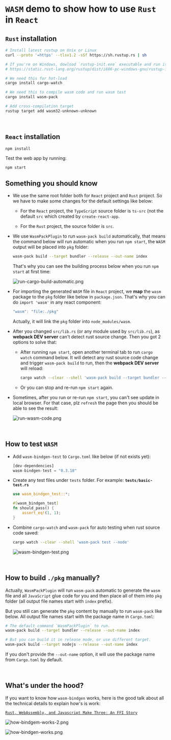 # `WASM` demo to show how to use `Rust` in `React`

## `Rust` installation

```bash
# Install latest rustup on Unix or Linux
curl --proto '=https' --tlsv1.2 -sSf https://sh.rustup.rs | sh

# If you're on Windows, dowload `rustup-init.exe` executable and run it:
# https://static.rust-lang.org/rustup/dist/i686-pc-windows-gnu/rustup-init.exe

# We need this for hot-load
cargo install cargo-watch

# We need this to compile wasm code and run wasm test
cargo install wasm-pack

# Add cross-compilation target
rustup target add wasm32-unknown-unknown
```

</br>

## `React` installation

```bash
npm install
```

Test the web app by running:

`npm start`


## Something you should know

- We use the same root folder both for `React` project and `Rust` project. So we have to 
make some changes for the default settings like below:

    - For the `React` project, the `TypeScript` source folder is `ts-src` (not the default `src`
    which created by `create-react-app`.

    - For the `Rust` project, the source folder is `src`.

- We use `WasmPackPlugin` to run `wasm-pack build` automatically, that means the command below will run automatic 
when you run `npm start`, the `WASM` output will be placed into `pkg` folder:

    ```bash
    wasm-pack build --target bundler --release --out-name index
    ```

    That's why you can see the building process below when you run `npm start` at first time:

    ![run-cargo-build-automatic.png](./readme_images/run-cargo-build-automatic.png)

- For importing the generated `WASM` file in `React` project, we **map** the `wasm` package to the `pkg` 
folder like below in `package.json`. That's why you can do `import 'wasm'` in any react component:
    
    ```js
    "wasm": "file:./pkg"
    ```

    Actually, it will link the `pkg` folder into `node_modules/wasm`.

- After you changed `src/lib.rs` (or any module used by `src/lib.rs`), as **webpack DEV server** can't detect rust 
source change. Then you got 2 options to solve that:

    - After running `npm start`, open another terminal tab to run `cargo watch` command below. It will detect any rust
    source code change and trigger `wasm-pack build` to run, then the **webpack DEV server** will reload:
        
        ```bash
        cargo watch --clear --shell 'wasm-pack build --target bundler --release --out-name index'
        ```
    - Or you can stop and re-run `npm start` again.

- Sometimes, after you run or re-run `npm start`, you can't see update in local browser. For that case, plz `refresh`
the page then you should be able to see the result:

    ![run-wasm-code.png](./readme_images/run-wasm-code.png)

</br>

## How to test `WASM`

- Add `wasm-bindgen-test` to `Cargo.toml` like below (if not exists yet):

    ```rust
    [dev-dependencies]
    wasm-bindgen-test = "0.3.18"
    ```

- Create any test files under `tests` folder. For example:  **`tests/basic-test.rs`**

    ```rs
    use wasm_bindgen_test::*;

    #[wasm_bindgen_test]
    fn should_pass() {
        assert_eq!(1, 1);
    }
    ```

- Combine `cargo-watch` and `wasm-pack` for auto testing when rust source code saved:

    ```bash
    cargo watch --clear --shell 'wasm-pack test --node'
    ```

    ![wasm-bindgen-test.png](./readme_images/wasm-bindgen-test.png)

</br>

## How to build `./pkg` manually?

Actually, `WasmPackPlugin` will run `wasm-pack` automatic to generate the `wasm` file and 
all `JavaScript` glue code for you and then place all of them into `pkg` folder (all output 
file names start with `index` prefix). 

But you still can generate the `pkg` content by manually to run `wasm-pack` like below.
All output file names start with the package name in `Cargo.toml`:

```bash
# The default command `WasmPackPlugin` to run.
wasm-pack build --target bundler --release --out-name index

# But you can build it in release mode, or use different target.
wasm-pack build --target nodejs --release --out-name index
```

If you don't provide the `--out-name` option, it will use the package name from `Cargo.toml` by default.

</br>

## What's under the hood?

If you want to know how `wasm-bindgen` works, here is the good talk about all the technical details
to explain how's is work:

[`Rust, WebAssembly, and Javascript Make Three: An FFI Story`]( https://www.youtube.com/watch?v=nvLw_XKlZaU&t=989s)


![how-bindgem-works-2.png](./readme_images/how-bindgem-works-2.png)

![how-bindgen-works.png](./readme_images/how-bindgen-works.png)

</br>


